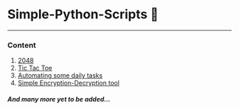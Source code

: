 # Simple-Python-Scripts :page_with_curl:
___

### Content

1. [2048]()
1. [Tic Tac Toe ]()
1. [Automating some daily tasks]()
1. [Simple Encryption-Decryption tool]()

##### *And many more yet to be added...*
